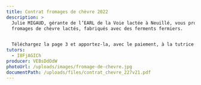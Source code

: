 ```yaml
---
title: Contrat fromages de chèvre 2022
description: >
  Julie MIGAUD, gérante de l’EARL de la Voie lactée à Neuillé, vous propose des
  fromages de chèvre lactés, fabriqués avec des ferments fermiers.


  Téléchargez la page 3 et apportez-la, avec le paiement, à la tutrice sur le lieu de distribution ou envoyez-le lui à son adresse.
tutors:
  - I8FjAGICh
producer: VEBsDdOdW
photoUrl: /uploads/images/fromage-de-chevre.jpg
documentPath: /uploads/files/contrat_chevre_227v21.pdf
---
```

